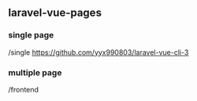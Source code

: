 ## laravel-vue-pages

### single page

/single
https://github.com/yyx990803/laravel-vue-cli-3

### multiple page

/frontend